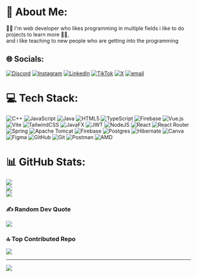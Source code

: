 # 💫 About Me:
🧑‍💻 I'm  web developer who likes programming in multiple fields
i like to do projects to learn more 🧑‍🏫,<br>and i like teaching to new people who are getting  into the programming 


## 🌐 Socials:
[![Discord](https://img.shields.io/badge/Discord-%237289DA.svg?logo=discord&logoColor=white)](https://discord.gg/akiiih) [![Instagram](https://img.shields.io/badge/Instagram-%23E4405F.svg?logo=Instagram&logoColor=white)](https://instagram.com/https://www.instagram.com/khrismobile/) [![LinkedIn](https://img.shields.io/badge/LinkedIn-%230077B5.svg?logo=linkedin&logoColor=white)](https://linkedin.com/in/https://www.linkedin.com/in/andres-garcia-sierra-447b09302/) [![TikTok](https://img.shields.io/badge/TikTok-%23000000.svg?logo=TikTok&logoColor=white)](https://tiktok.com/@https://www.tiktok.com/@crisakiii) [![X](https://img.shields.io/badge/X-black.svg?logo=X&logoColor=white)](https://x.com/https://x.com/KhrisAkiii?t=g8DponS0ajEdorItv1CEgQ&s=09) [![email](https://img.shields.io/badge/Email-D14836?logo=gmail&logoColor=white)](mailto:garciasierrandres@gmail.com) 

# 💻 Tech Stack:
![C++](https://img.shields.io/badge/c++-%2300599C.svg?style=flat&logo=c%2B%2B&logoColor=white) ![JavaScript](https://img.shields.io/badge/javascript-%23323330.svg?style=flat&logo=javascript&logoColor=%23F7DF1E) ![Java](https://img.shields.io/badge/java-%23ED8B00.svg?style=flat&logo=openjdk&logoColor=white) ![HTML5](https://img.shields.io/badge/html5-%23E34F26.svg?style=flat&logo=html5&logoColor=white) ![TypeScript](https://img.shields.io/badge/typescript-%23007ACC.svg?style=flat&logo=typescript&logoColor=white) ![Firebase](https://img.shields.io/badge/firebase-%23039BE5.svg?style=flat&logo=firebase) ![Vue.js](https://img.shields.io/badge/vue.js-%2335495e.svg?style=flat&logo=vuedotjs&logoColor=%234FC08D) ![Vite](https://img.shields.io/badge/vite-%23646CFF.svg?style=flat&logo=vite&logoColor=white) ![TailwindCSS](https://img.shields.io/badge/tailwindcss-%2338B2AC.svg?style=flat&logo=tailwind-css&logoColor=white) ![JavaFX](https://img.shields.io/badge/javafx-%23FF0000.svg?style=flat&logo=javafx&logoColor=white) ![JWT](https://img.shields.io/badge/JWT-black?style=flat&logo=JSON%20web%20tokens) ![NodeJS](https://img.shields.io/badge/node.js-6DA55F?style=flat&logo=node.js&logoColor=white) ![React](https://img.shields.io/badge/react-%2320232a.svg?style=flat&logo=react&logoColor=%2361DAFB) ![React Router](https://img.shields.io/badge/React_Router-CA4245?style=flat&logo=react-router&logoColor=white) ![Spring](https://img.shields.io/badge/spring-%236DB33F.svg?style=flat&logo=spring&logoColor=white) ![Apache Tomcat](https://img.shields.io/badge/apache%20tomcat-%23F8DC75.svg?style=flat&logo=apache-tomcat&logoColor=black) ![Firebase](https://img.shields.io/badge/firebase-a08021?style=flat&logo=firebase&logoColor=ffcd34) ![Postgres](https://img.shields.io/badge/postgres-%23316192.svg?style=flat&logo=postgresql&logoColor=white) ![Hibernate](https://img.shields.io/badge/Hibernate-59666C?style=flat&logo=Hibernate&logoColor=white) ![Canva](https://img.shields.io/badge/Canva-%2300C4CC.svg?style=flat&logo=Canva&logoColor=white) ![Figma](https://img.shields.io/badge/figma-%23F24E1E.svg?style=flat&logo=figma&logoColor=white) ![GitHub](https://img.shields.io/badge/github-%23121011.svg?style=flat&logo=github&logoColor=white) ![Git](https://img.shields.io/badge/git-%23F05033.svg?style=flat&logo=git&logoColor=white) ![Postman](https://img.shields.io/badge/Postman-FF6C37?style=flat&logo=postman&logoColor=white) ![AMD](https://img.shields.io/badge/AMD-%23000000.svg?style=flat&logo=amd&logoColor=white)
# 📊 GitHub Stats:
![](https://github-readme-stats.vercel.app/api?username=Akiii-lab&theme=gruvbox&hide_border=false&include_all_commits=false&count_private=false)<br/>
![](https://github-readme-streak-stats.herokuapp.com/?user=Akiii-lab&theme=gruvbox&hide_border=false)<br/>
![](https://github-readme-stats.vercel.app/api/top-langs/?username=Akiii-lab&theme=gruvbox&hide_border=false&include_all_commits=false&count_private=false&layout=compact)

### ✍️ Random Dev Quote
![](https://quotes-github-readme.vercel.app/api?type=horizontal&theme=gruvbox)

### 🔝 Top Contributed Repo
![](https://github-contributor-stats.vercel.app/api?username=Akiii-lab&limit=5&theme=gruvbox&combine_all_yearly_contributions=true)

---
[![](https://visitcount.itsvg.in/api?id=Akiii-lab&icon=0&color=7)](https://visitcount.itsvg.in)

<!-- Proudly created with GPRM ( https://gprm.itsvg.in ) -->
